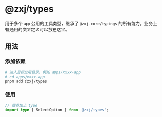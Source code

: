 # @zxj/types

用于多个 `app` 公用的工具类型，继承了 `@zxj-core/typings` 的所有能力。业务上有通用的类型定义可以放在这里。

## 用法

### 添加依赖

```bash
# 进入目标应用目录，例如 apps/xxxx-app
# cd apps/xxxx-app
pnpm add @zxj/types
```

### 使用

```ts
// 推荐加上 type
import type { SelectOption } from '@zxj/types';
```
